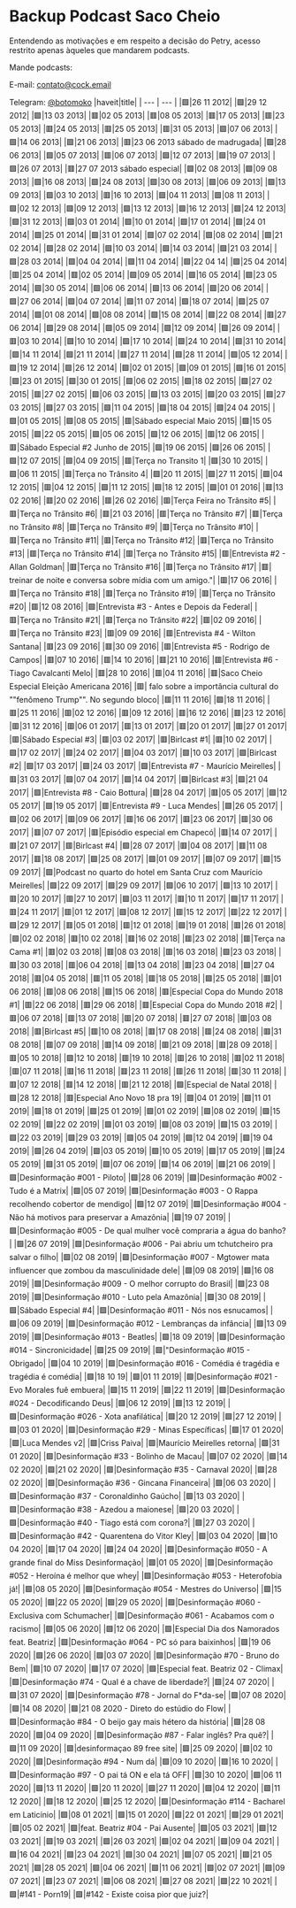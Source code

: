 # Backup Podcast Saco Cheio

Entendendo as motivações e em respeito a decisão do Petry, acesso restrito apenas àqueles que mandarem podcasts.

Mande podcasts:

E-mail: [contato@cock.email](mailto:contato@cock.email)

Telegram: [@botomoko](https://t.me/botomoko)
|haveit|title|
| --- | --- |
|🟩|26 11 2012|
|🟩|29 12 2012|
|🟩|13 03 2013|
|🟥|02 05 2013|
|🟥|08 05 2013|
|🟥|17 05 2013|
|🟥|23 05 2013|
|🟥|24 05 2013|
|🟥|25 05 2013|
|🟥|31 05 2013|
|🟩|07 06 2013|
|🟩|14 06 2013|
|🟩|21 06 2013|
|🟥|23 06 2013 sábado de madrugada|
|🟩|28 06 2013|
|🟩|05 07 2013|
|🟥|06 07 2013|
|🟩|12 07 2013|
|🟩|19 07 2013|
|🟩|26 07 2013|
|🟥|27 07 2013 sábado especial|
|🟩|02 08 2013|
|🟩|09 08 2013|
|🟩|16 08 2013|
|🟩|24 08 2013|
|🟩|30 08 2013|
|🟩|06 09 2013|
|🟩|13 09 2013|
|🟩|03 10 2013|
|🟥|16 10 2013|
|🟩|04 11 2013|
|🟩|08 11 2013|
|🟩|02 12 2013|
|🟩|09 12 2013|
|🟩|13 12 2013|
|🟩|16 12 2013|
|🟩|24 12 2013|
|🟩|31 12 2013|
|🟩|03 01 2014|
|🟩|10 01 2014|
|🟩|17 01 2014|
|🟩|24 01 2014|
|🟩|25 01 2014|
|🟩|31 01 2014|
|🟩|07 02 2014|
|🟩|08 02 2014|
|🟩|21 02 2014|
|🟩|28 02 2014|
|🟩|10 03 2014|
|🟩|14 03 2014|
|🟩|21 03 2014|
|🟩|28 03 2014|
|🟩|04 04 2014|
|🟩|11 04 2014|
|🟩|22 04 14|
|🟩|25 04 2014|
|🟥|25 04 2014|
|🟥|02 05 2014|
|🟩|09 05 2014|
|🟩|16 05 2014|
|🟩|23 05 2014|
|🟩|30 05 2014|
|🟩|06 06 2014|
|🟩|13 06 2014|
|🟩|20 06 2014|
|🟩|27 06 2014|
|🟩|04 07 2014|
|🟩|11 07 2014|
|🟩|18 07 2014|
|🟩|25 07 2014|
|🟩|01 08 2014|
|🟩|08 08 2014|
|🟩|15 08 2014|
|🟩|22 08 2014|
|🟥|27 06 2014|
|🟩|29 08 2014|
|🟩|05 09 2014|
|🟩|12 09 2014|
|🟩|26 09 2014|
|🟥|03 10 2014|
|🟩|10 10 2014|
|🟩|17 10 2014|
|🟩|24 10 2014|
|🟩|31 10 2014|
|🟩|14 11 2014|
|🟩|21 11 2014|
|🟥|27 11 2014|
|🟩|28 11 2014|
|🟩|05 12 2014|
|🟩|19 12 2014|
|🟩|26 12 2014|
|🟩|02 01 2015|
|🟩|09 01 2015|
|🟩|16 01 2015|
|🟩|23 01 2015|
|🟩|30 01 2015|
|🟩|06 02 2015|
|🟩|18 02 2015|
|🟩|27 02 2015|
|🟥|27 02 2015|
|🟩|06 03 2015|
|🟩|13 03 2015|
|🟩|20 03 2015|
|🟩|27 03 2015|
|🟩|27 03 2015|
|🟩|11 04 2015|
|🟩|18 04 2015|
|🟩|24 04 2015|
|🟩|01 05 2015|
|🟩|08 05 2015|
|🟥|Sábado especial Maio 2015|
|🟩|15 05 2015|
|🟩|22 05 2015|
|🟩|05 06 2015|
|🟩|12 06 2015|
|🟥|12 06 2015|
|🟥|Sábado Especial #2 Junho de 2015|
|🟩|19 06 2015|
|🟩|26 06 2015|
|🟩|12 07 2015|
|🟩|04 09 2015|
|🟥|Terça no Transito 1|
|🟩|30 10 2015|
|🟩|06 11 2015|
|🟥|Terça no Trânsito 4|
|🟩|20 11 2015|
|🟩|27 11 2015|
|🟩|04 12 2015|
|🟥|04 12 2015|
|🟩|11 12 2015|
|🟩|18 12 2015|
|🟩|01 01 2016|
|🟥|13 02 2016|
|🟥|20 02 2016|
|🟥|26 02 2016|
|🟥|Terça Feira no Trânsito #5|
|🟥|Terça no Trânsito #6|
|🟥|21 03 2016|
|🟥|Terça no Trânsito #7|
|🟥|Terça no Trânsito #8|
|🟥|Terça no Trânsito #9|
|🟥|Terça no Trânsito #10|
|🟥|Terça no Trânsito #11|
|🟥|Terça no Trânsito #12|
|🟥|Terça no Trânsito #13|
|🟥|Terça no Trânsito #14|
|🟥|Terça no Trânsito #15|
|🟥|Entrevista #2 - Allan Goldman|
|🟥|Terça no Trânsito #16|
|🟥|Terça no Trânsito #17|
|🟥| treinar de noite e conversa sobre mídia com um amigo."|
|🟥|17 06 2016|
|🟥|Terça no Trânsito #18|
|🟥|Terça no Trânsito #19|
|🟥|Terça no Trânsito #20|
|🟥|12 08 2016|
|🟩|Entrevista #3 - Antes e Depois da Federal|
|🟥|Terça no Trânsito #21|
|🟥|Terça no Trânsito #22|
|🟥|02 09 2016|
|🟥|Terça no Trânsito #23|
|🟥|09 09 2016|
|🟥|Entrevista #4 - Wilton Santana|
|🟥|23 09 2016|
|🟥|30 09 2016|
|🟥|Entrevista #5 - Rodrigo de Campos|
|🟥|07 10 2016|
|🟥|14 10 2016|
|🟥|21 10 2016|
|🟥|Entrevista #6 - Tiago Cavalcanti Melo|
|🟥|28 10 2016|
|🟥|04 11 2016|
|🟥|Saco Cheio Especial Eleição Americana 2016|
|🟥| falo sobre a importância cultural do ""fenômeno Trump"". No segundo bloco|
|🟥|11 11 2016|
|🟩|18 11 2016|
|🟥|25 11 2016|
|🟥|02 12 2016|
|🟥|09 12 2016|
|🟥|16 12 2016|
|🟥|23 12 2016|
|🟥|31 12 2016|
|🟥|06 01 2017|
|🟥|13 01 2017|
|🟥|20 01 2017|
|🟥|27 01 2017|
|🟥|Sábado Especial #3|
|🟥|03 02 2017|
|🟥|Birlcast #1|
|🟥|10 02 2017|
|🟩|17 02 2017|
|🟩|24 02 2017|
|🟩|04 03 2017|
|🟩|10 03 2017|
|🟩|Birlcast #2|
|🟩|17 03 2017|
|🟩|24 03 2017|
|🟩|Entrevista #7 - Maurício Meirelles|
|🟥|31 03 2017|
|🟩|07 04 2017|
|🟩|14 04 2017|
|🟩|Birlcast #3|
|🟩|21 04 2017|
|🟩|Entrevista #8 - Caio Bottura|
|🟩|28 04 2017|
|🟥|05 05 2017|
|🟩|12 05 2017|
|🟩|19 05 2017|
|🟥|Entrevista #9 - Luca Mendes|
|🟩|26 05 2017|
|🟩|02 06 2017|
|🟥|09 06 2017|
|🟥|16 06 2017|
|🟥|23 06 2017|
|🟥|30 06 2017|
|🟥|07 07 2017|
|🟥|Episódio especial em Chapecó|
|🟥|14 07 2017|
|🟥|21 07 2017|
|🟥|Birlcast #4|
|🟩|28 07 2017|
|🟥|04 08 2017|
|🟥|11 08 2017|
|🟥|18 08 2017|
|🟩|25 08 2017|
|🟩|01 09 2017|
|🟩|07 09 2017|
|🟩|15 09 2017|
|🟩|Podcast no quarto do hotel em Santa Cruz com Maurício Meirelles|
|🟩|22 09 2017|
|🟩|29 09 2017|
|🟩|06 10 2017|
|🟩|13 10 2017|
|🟥|20 10 2017|
|🟥|27 10 2017|
|🟩|03 11 2017|
|🟥|10 11 2017|
|🟩|17 11 2017|
|🟥|24 11 2017|
|🟥|01 12 2017|
|🟩|08 12 2017|
|🟥|15 12 2017|
|🟥|22 12 2017|
|🟩|29 12 2017|
|🟥|05 01 2018|
|🟥|12 01 2018|
|🟩|19 01 2018|
|🟥|26 01 2018|
|🟩|02 02 2018|
|🟥|10 02 2018|
|🟥|16 02 2018|
|🟥|23 02 2018|
|🟥|Terça na Cama #1|
|🟥|02 03 2018|
|🟥|08 03 2018|
|🟥|16 03 2018|
|🟩|23 03 2018|
|🟥|30 03 2018|
|🟥|06 04 2018|
|🟩|13 04 2018|
|🟥|23 04 2018|
|🟩|27 04 2018|
|🟥|04 05 2018|
|🟥|11 05 2018|
|🟥|18 05 2018|
|🟩|25 05 2018|
|🟥|01 06 2018|
|🟥|08 06 2018|
|🟩|15 06 2018|
|🟥|Especial Copa do Mundo 2018 #1|
|🟥|22 06 2018|
|🟥|29 06 2018|
|🟥|Especial Copa do Mundo 2018 #2|
|🟥|06 07 2018|
|🟥|13 07 2018|
|🟥|20 07 2018|
|🟥|27 07 2018|
|🟥|03 08 2018|
|🟥|Birlcast #5|
|🟥|10 08 2018|
|🟥|17 08 2018|
|🟥|24 08 2018|
|🟥|31 08 2018|
|🟥|07 09 2018|
|🟥|14 09 2018|
|🟥|21 09 2018|
|🟥|28 09 2018|
|🟥|05 10 2018|
|🟩|12 10 2018|
|🟥|19 10 2018|
|🟥|26 10 2018|
|🟥|02 11 2018|
|🟥|07 11 2018|
|🟥|16 11 2018|
|🟥|23 11 2018|
|🟥|26 11 2018|
|🟥|30 11 2018|
|🟥|07 12 2018|
|🟥|14 12 2018|
|🟥|21 12 2018|
|🟩|Especial de Natal 2018|
|🟩|28 12 2018|
|🟥|Especial Ano Novo 18 pra 19|
|🟩|04 01 2019|
|🟩|11 01 2019|
|🟩|18 01 2019|
|🟩|25 01 2019|
|🟩|01 02 2019|
|🟩|08 02 2019|
|🟩|15 02 2019|
|🟩|22 02 2019|
|🟩|01 03 2019|
|🟩|08 03 2019|
|🟩|15 03 2019|
|🟩|22 03 2019|
|🟩|29 03 2019|
|🟩|05 04 2019|
|🟩|12 04 2019|
|🟩|19 04 2019|
|🟩|26 04 2019|
|🟩|03 05 2019|
|🟩|10 05 2019|
|🟩|17 05 2019|
|🟩|24 05 2019|
|🟩|31 05 2019|
|🟩|07 06 2019|
|🟩|14 06 2019|
|🟩|21 06 2019|
|🟩|Desinformação #001 - Piloto|
|🟩|28 06 2019|
|🟩|Desinformação #002 - Tudo é a Matrix|
|🟩|05 07 2019|
|🟩|Desinformação #003 - O Rappa recolhendo cobertor de mendigo|
|🟩|12 07 2019|
|🟩|Desinformação #004 - Não há motivos para preservar a Amazônia|
|🟩|19 07 2019|
|🟩|Desinformação #005 - De qual mulher você compraria a água do banho?|
|🟩|26 07 2019|
|🟩|Desinformação #006 - Pai abriu um tchutcheiro pra salvar o filho|
|🟩|02 08 2019|
|🟩|Desinformação #007 - Mgtower mata influencer que zombou da masculinidade dele|
|🟩|09 08 2019|
|🟩|16 08 2019|
|🟩|Desinformação #009 - O melhor corrupto do Brasil|
|🟩|23 08 2019|
|🟩|Desinformação #010 - Luto pela Amazônia|
|🟩|30 08 2019|
|🟩|Sábado Especial #4|
|🟩|Desinformação #011 - Nós nos esnucamos|
|🟩|06 09 2019|
|🟩|Desinformação #012 - Lembranças da infância|
|🟩|13 09 2019|
|🟩|Desinformação #013 - Beatles|
|🟩|18 09 2019|
|🟩|Desinformação #014 - Sincronicidade|
|🟩|25 09 2019|
|🟩|"Desinformação #015 - Obrigado|
|🟩|04 10 2019|
|🟩|Desinformação #016 - Comédia é tragédia e tragédia é comédia|
|🟩|18 10 19|
|🟩|01 11 2019|
|🟩|Desinformação #021 - Evo Morales fuê embuera|
|🟩|15 11 2019|
|🟩|22 11 2019|
|🟩|Desinformação #024 - Decodificando Deus|
|🟩|06 12 2019|
|🟩|13 12 2019|
|🟩|Desinformação #026 - Xota anafilática|
|🟩|20 12 2019|
|🟩|27 12 2019|
|🟩|03 01 2020|
|🟩|Desinformação #29 - Minas Específicas|
|🟩|17 01 2020|
|🟩|Luca Mendes v2|
|🟩|Criss Paiva|
|🟩|Maurício Meirelles retorna|
|🟩|31 01 2020|
|🟩|Desinformação #33 - Bolinho de Macau|
|🟩|07 02 2020|
|🟩|14 02 2020|
|🟩|21 02 2020|
|🟩|Desinformação #35 - Carnaval 2020|
|🟩|28 02 2020|
|🟩|Desinformação #36 - Gincana Financeira|
|🟩|06 03 2020|
|🟩|Desinformação #37 - Coronaldinho Gaúcho|
|🟩|13 03 2020|
|🟩|Desinformação #38 - Azedou a maionese|
|🟩|20 03 2020|
|🟩|Desinformação #40 - Tiago está com corona?|
|🟩|27 03 2020|
|🟩|Desinformação #42 - Quarentena do Vitor Kley|
|🟩|03 04 2020|
|🟩|10 04 2020|
|🟩|17 04 2020|
|🟩|24 04 2020|
|🟩|Desinformação #050 - A grande final do Miss Desinformação|
|🟩|01 05 2020|
|🟩|Desinformação #052 - Heroína é melhor que whey|
|🟩|Desinformação #053 - Heterofobia já!|
|🟩|08 05 2020|
|🟩|Desinformação #054 - Mestres do Universo|
|🟩|15 05 2020|
|🟩|22 05 2020|
|🟩|29 05 2020|
|🟩|Desinformação #060 - Exclusiva com Schumacher|
|🟩|Desinformação #061 - Acabamos com o racismo|
|🟩|05 06 2020|
|🟩|12 06 2020|
|🟩|Especial Dia dos Namorados feat. Beatriz|
|🟩|Desinformação #064 - PC só para baixinhos|
|🟩|19 06 2020|
|🟩|26 06 2020|
|🟩|03 07 2020|
|🟩|Desinformação #70 - Bruno do Bem|
|🟩|10 07 2020|
|🟩|17 07 2020|
|🟩|Especial feat. Beatriz 02 - Climax|
|🟩|Desinformação #74 - Qual é a chave de liberdade?|
|🟩|24 07 2020|
|🟩|31 07 2020|
|🟩|Desinformação #78 - Jornal do F*da-se|
|🟩|07 08 2020|
|🟩|14 08 2020|
|🟩|21 08 2020 - Direto do estúdio do Flow|
|🟩|Desinformação #84 - O beijo gay mais hétero da história|
|🟩|28 08 2020|
|🟩|04 09 2020|
|🟩|Desinformação #87 - Falar inglês? Pra quê?|
|🟩|11 09 2020|
|🟩|desinformaçao 89 free site|
|🟩|25 09 2020|
|🟩|02 10 2020|
|🟩|Desinformação #94 - Num dá|
|🟩|09 10 2020|
|🟩|16 10 2020|
|🟩|Desinformação #97 - O pai tá ON e ela tá OFF|
|🟩|30 10 2020|
|🟩|06 11 2020|
|🟩|13 11 2020|
|🟩|20 11 2020|
|🟩|27 11 2020|
|🟩|04 12 2020|
|🟩|11 12 2020|
|🟩|18 12 2020|
|🟩|25 12 2020|
|🟩|Desinformação #114 - Bacharel em Laticínio|
|🟩|08 01 2021|
|🟩|15 01 2020|
|🟩|22 01 2021|
|🟩|29 01 2021|
|🟩|05 02 2021|
|🟩|feat. Beatriz #04 - Pai Ausente|
|🟩|05 03 2021|
|🟩|12 03 2021|
|🟩|19 03 2021|
|🟩|26 03 2021|
|🟩|02 04 2021|
|🟩|09 04 2021|
|🟩|16 04 2021|
|🟩|23 04 2021|
|🟩|30 04 2021|
|🟩|07 05 2021|
|🟩|21 05 2021|
|🟩|28 05 2021|
|🟩|04 06 2021|
|🟩|11 06 2021|
|🟩|02 07 2021|
|🟩|09 07 2021|
|🟩|23 07 2021|
|🟩|06 08 2021|
|🟩|27 08 2021|
|🟩|22 10 2021|
|🟩|#141 - Porn19|
|🟩|#142 - Existe coisa pior que juiz?|
